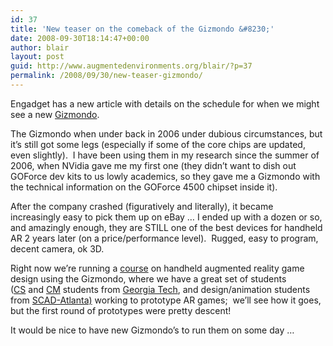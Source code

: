 ```yaml
---
id: 37
title: 'New teaser on the comeback of the Gizmondo &#8230;'
date: 2008-09-30T18:14:47+00:00
author: blair
layout: post
guid: http://www.augmentedenvironments.org/blair/?p=37
permalink: /2008/09/30/new-teaser-gizmondo/
---
```

<div>
  <p>
    Engadget has a new article with details on the schedule for when we might see a new <a href="http://www.engadget.com/tag/gizmondo">Gizmondo</a>.  
  </p>
  
  <p>
    The Gizmondo when under back in 2006 under dubious circumstances, but it&#8217;s still got some legs (especially if some of the core chips are updated, even slightly).  I have been using them in my research since the summer of 2006, when NVidia gave me my first one (they didn&#8217;t want to dish out GOForce dev kits to us lowly academics, so they gave me a Gizmondo with the technical information on the GOForce 4500 chipset inside it).
  </p>
  
  <p>
    After the company crashed (figuratively and literally), it became increasingly easy to pick them up on eBay &#8230; I ended up with a dozen or so, and amazingly enough, they are STILL one of the best devices for handheld AR 2 years later (on a price/performance level).  Rugged, easy to program, decent camera, ok 3D.
  </p>
  
  <p>
    Right now we&#8217;re running a <a href="http://www.cc.gatech.edu/classes/AY2009/cs4803_fall/">course</a> on handheld augmented reality game design using the Gizmondo, where we have a great set of students (<a href="http://www.cc.gatech.edu/">CS</a> and <a href="http://www.cm.gatech.edu/">CM</a> students from <a href="http://www.gatech.edu">Georgia Tech</a>, and design/animation students from <a href="http://www.scad.edu/atlanta/">SCAD-Atlanta)</a> working to prototype AR games;  we&#8217;ll see how it goes, but the first round of prototypes were pretty descent!  
  </p>
  
  <p>
    It would be nice to have new Gizmondo&#8217;s to run them on some day &#8230;
  </p>
</div>